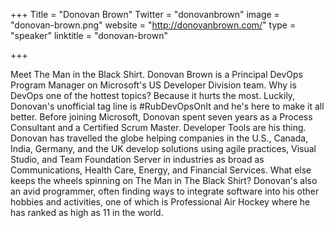 +++
Title = "Donovan Brown"
Twitter = "donovanbrown"
image = "donovan-brown.png"
website = "http://donovanbrown.com/"
type = "speaker"
linktitle = "donovan-brown"

+++

Meet The Man in the Black Shirt. Donovan Brown is a Principal DevOps Program Manager on Microsoft's US Developer Division team. Why is DevOps one of the hottest topics? Because it hurts the most. Luckily, Donovan's unofficial tag line is #RubDevOpsOnIt and he's here to make it all better. Before joining Microsoft, Donovan spent seven years as a Process Consultant and a Certified Scrum Master. Developer Tools are his thing. Donovan has travelled the globe helping companies in the U.S., Canada, India, Germany, and the UK develop solutions using agile practices, Visual Studio, and Team Foundation Server in industries as broad as Communications, Health Care, Energy, and Financial Services. What else keeps the wheels spinning on The Man in The Black Shirt? Donovan's also an avid programmer, often finding ways to integrate software into his other hobbies and activities, one of which is Professional Air Hockey where he has ranked as high as 11 in the world.